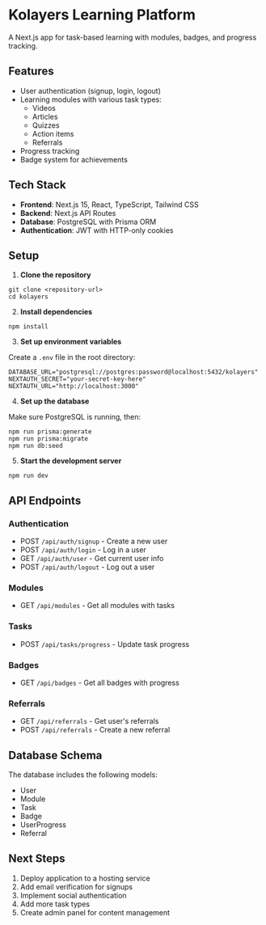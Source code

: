 # Kolayers Learning Platform

A Next.js app for task-based learning with modules, badges, and progress tracking.

## Features

- User authentication (signup, login, logout)
- Learning modules with various task types:
  - Videos
  - Articles
  - Quizzes
  - Action items
  - Referrals
- Progress tracking
- Badge system for achievements

## Tech Stack

- **Frontend**: Next.js 15, React, TypeScript, Tailwind CSS
- **Backend**: Next.js API Routes
- **Database**: PostgreSQL with Prisma ORM
- **Authentication**: JWT with HTTP-only cookies

## Setup

1. **Clone the repository**

```
git clone <repository-url>
cd kolayers
```

2. **Install dependencies**

```
npm install
```

3. **Set up environment variables**

Create a `.env` file in the root directory:

```
DATABASE_URL="postgresql://postgres:password@localhost:5432/kolayers"
NEXTAUTH_SECRET="your-secret-key-here"
NEXTAUTH_URL="http://localhost:3000"
```

4. **Set up the database**

Make sure PostgreSQL is running, then:

```
npm run prisma:generate
npm run prisma:migrate
npm run db:seed
```

5. **Start the development server**

```
npm run dev
```

## API Endpoints

### Authentication
- POST `/api/auth/signup` - Create a new user
- POST `/api/auth/login` - Log in a user
- GET `/api/auth/user` - Get current user info
- POST `/api/auth/logout` - Log out a user

### Modules
- GET `/api/modules` - Get all modules with tasks

### Tasks
- POST `/api/tasks/progress` - Update task progress

### Badges
- GET `/api/badges` - Get all badges with progress

### Referrals
- GET `/api/referrals` - Get user's referrals
- POST `/api/referrals` - Create a new referral

## Database Schema

The database includes the following models:
- User
- Module
- Task
- Badge
- UserProgress
- Referral

## Next Steps

1. Deploy application to a hosting service
2. Add email verification for signups
3. Implement social authentication
4. Add more task types
5. Create admin panel for content management 
